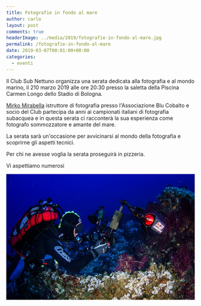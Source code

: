```yaml
---
title: Fotografie in fondo al mare
author: carlo
layout: post
comments: true
headerImage: ../media/2019/fotografie-in-fondo-al-mare.jpg
permalink: /fotografie-in-fondo-al-mare
date: 2019-03-07T00:01:00+00:00
categories:
  - eventi
---
```


Il Club Sub Nettuno organizza una serata dedicata alla fotografia e al mondo marino, il 210 marzo 2019 alle ore 20:30 presso la saletta della Piscina Carmen Longo dello Stadio di Bologna.

[Mirko Mirabella](/didattica-fotografia-subacquea/) istruttore di fotografia presso l'Associazione Blu Cobalto e socio del Club partecipa da anni ai campionati italiani di fotografia subacquea e in questa serata ci racconterà la sua esperienza come fotografo sommozzatore e amante del mare.

La serata sarà un'occasione per avvicinarsi al mondo della fotografia e scoprirne gli aspetti tecnici.

Per chi ne avesse voglia la serata proseguirà in pizzeria.

Vi aspettiamo numerosi

![](../media/2019/fotografie-in-fondo-al-mare.jpg)
